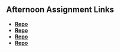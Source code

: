 ## Afternoon Assignment Links

* **[Repo](https://github.com/tylermarcott/asyncIntro)**
* **[Repo](https://github.com/tylermarcott/ltSummer23-gregslistASYNC)**
* **[Repo](https://github.com/tylermarcott/<ASSIGNMENT_REPO>)**
* **[Repo](https://github.com/tylermarcott/<ASSIGNMENT_REPO>)**

